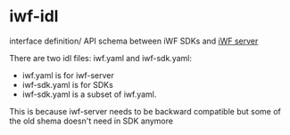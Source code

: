 # iwf-idl
interface definition/ API schema between iWF SDKs and [iWF server](https://github.com/indeedeng/iwf)

There are two idl files: iwf.yaml and iwf-sdk.yaml:

* iwf.yaml is for iwf-server
* iwf-sdk.yaml is for SDKs
* iwf-sdk.yaml is a subset of iwf.yaml.

This is because iwf-server needs to be backward compatible but some of the old shema doesn't need in SDK anymore
